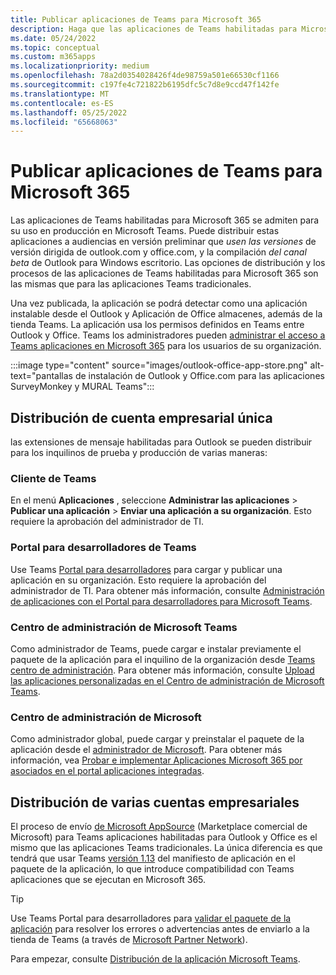 ```yaml
---
title: Publicar aplicaciones de Teams para Microsoft 365
description: Haga que las aplicaciones de Teams habilitadas para Microsoft 365 sean reconocibles para los usuarios en Teams, Outlook y Office
ms.date: 05/24/2022
ms.topic: conceptual
ms.custom: m365apps
ms.localizationpriority: medium
ms.openlocfilehash: 78a2d0354028426f4de98759a501e66530cf1166
ms.sourcegitcommit: c197fe4c721822b6195dfc5c7d8e9ccd47f142fe
ms.translationtype: MT
ms.contentlocale: es-ES
ms.lasthandoff: 05/25/2022
ms.locfileid: "65668063"
---
```

# <a name="publish-teams-apps-for-microsoft-365"></a>Publicar aplicaciones de Teams para Microsoft 365

Las aplicaciones de Teams habilitadas para Microsoft 365 se admiten para su uso en producción en Microsoft Teams. Puede distribuir estas aplicaciones a audiencias en versión preliminar que *usen las versiones* de versión dirigida de outlook.com y office.com, y la compilación *del canal beta* de Outlook para Windows escritorio. Las opciones de distribución y los procesos de las aplicaciones de Teams habilitadas para Microsoft 365 son las mismas que para las aplicaciones Teams tradicionales.

Una vez publicada, la aplicación se podrá detectar como una aplicación instalable desde el Outlook y Aplicación de Office almacenes, además de la tienda Teams. La aplicación usa los permisos definidos en Teams entre Outlook y Office. Teams los administradores pueden [administrar el acceso a Teams aplicaciones en Microsoft 365](/MicrosoftTeams/manage-third-party-teams-apps) para los usuarios de su organización.

:::image type="content" source="images/outlook-office-app-store.png" alt-text="pantallas de instalación de Outlook y Office.com para las aplicaciones SurveyMonkey y MURAL Teams":::

## <a name="single-tenant-distribution"></a>Distribución de cuenta empresarial única

las extensiones de mensaje habilitadas para Outlook se pueden distribuir para los inquilinos de prueba y producción de varias maneras:

### <a name="teams-client"></a>Cliente de Teams

En el menú **Aplicaciones** , seleccione **Administrar las aplicaciones** > **Publicar una aplicación** > **Enviar una aplicación a su organización**. Esto requiere la aprobación del administrador de TI.

### <a name="teams-developer-portal"></a>Portal para desarrolladores de Teams

Use Teams [Portal para desarrolladores](https://dev.teams.microsoft.com/) para cargar y publicar una aplicación en su organización. Esto requiere la aprobación del administrador de TI. Para obtener más información, consulte [Administración de aplicaciones con el Portal para desarrolladores para Microsoft Teams](../concepts/build-and-test/teams-developer-portal.md).

### <a name="microsoft-teams-admin-center"></a>Centro de administración de Microsoft Teams

Como administrador de Teams, puede cargar e instalar previamente el paquete de la aplicación para el inquilino de la organización desde [Teams centro de administración](https://admin.teams.microsoft.com/). Para obtener más información, consulte [Upload las aplicaciones personalizadas en el Centro de administración de Microsoft Teams](/MicrosoftTeams/upload-custom-apps).

### <a name="microsoft-admin-center"></a>Centro de administración de Microsoft

Como administrador global, puede cargar y preinstalar el paquete de la aplicación desde el [administrador de Microsoft](https://admin.microsoft.com/). Para obtener más información, vea [Probar e implementar Aplicaciones Microsoft 365 por asociados en el portal aplicaciones integradas](/microsoft-365/admin/manage/test-and-deploy-microsoft-365-apps).

## <a name="multitenant-distribution"></a>Distribución de varias cuentas empresariales

El proceso de envío [de Microsoft AppSource](https://appsource.microsoft.com/) (Marketplace comercial de Microsoft) para Teams aplicaciones habilitadas para Outlook y Office es el mismo que las aplicaciones Teams tradicionales. La única diferencia es que tendrá que usar Teams [versión 1.13](../tabs/how-to/using-teams-client-sdk.md) del manifiesto de aplicación en el paquete de la aplicación, lo que introduce compatibilidad con Teams aplicaciones que se ejecutan en Microsoft 365.

> [!TIP]
> Use Teams Portal para desarrolladores para [validar el paquete de la aplicación](https://dev.teams.microsoft.com/validation) para resolver los errores o advertencias antes de enviarlo a la tienda de Teams (a través de [Microsoft Partner Network](https://partner.microsoft.com/)).

Para empezar, consulte [Distribución de la aplicación Microsoft Teams](../concepts/deploy-and-publish/apps-publish-overview.md).

